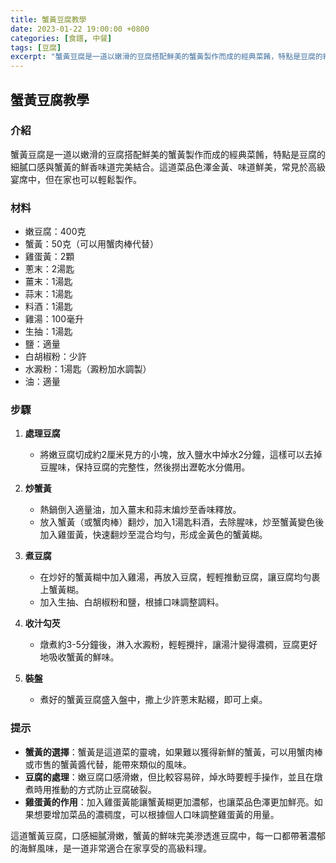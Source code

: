 ```yaml
---
title: 蟹黃豆腐教學
date: 2023-01-22 19:00:00 +0800
categories: [食譜, 中餐]
tags: [豆腐] 
excerpt: "蟹黃豆腐是一道以嫩滑的豆腐搭配鮮美的蟹黃製作而成的經典菜餚，特點是豆腐的細膩口感與蟹黃的鮮香味道完美結合。這道菜品色澤金黃、味道鮮美，常見於高級宴席中，但在家也可以輕鬆製作"
---
```


## 蟹黃豆腐教學

### 介紹
蟹黃豆腐是一道以嫩滑的豆腐搭配鮮美的蟹黃製作而成的經典菜餚，特點是豆腐的細膩口感與蟹黃的鮮香味道完美結合。這道菜品色澤金黃、味道鮮美，常見於高級宴席中，但在家也可以輕鬆製作。

### 材料
- 嫩豆腐：400克
- 蟹黃：50克（可以用蟹肉棒代替）
- 雞蛋黃：2顆
- 蔥末：2湯匙
- 薑末：1湯匙
- 蒜末：1湯匙
- 料酒：1湯匙
- 雞湯：100毫升
- 生抽：1湯匙
- 鹽：適量
- 白胡椒粉：少許
- 水澱粉：1湯匙（澱粉加水調製）
- 油：適量

### 步驟

1. **處理豆腐**
   - 將嫩豆腐切成約2厘米見方的小塊，放入鹽水中焯水2分鐘，這樣可以去掉豆腥味，保持豆腐的完整性，然後撈出瀝乾水分備用。

2. **炒蟹黃**
   - 熱鍋倒入適量油，加入薑末和蒜末煸炒至香味釋放。
   - 放入蟹黃（或蟹肉棒）翻炒，加入1湯匙料酒，去除腥味，炒至蟹黃變色後加入雞蛋黃，快速翻炒至混合均勻，形成金黃色的蟹黃糊。

3. **煮豆腐**
   - 在炒好的蟹黃糊中加入雞湯，再放入豆腐，輕輕推動豆腐，讓豆腐均勻裹上蟹黃糊。
   - 加入生抽、白胡椒粉和鹽，根據口味調整調料。

4. **收汁勾芡**
   - 燉煮約3-5分鐘後，淋入水澱粉，輕輕攪拌，讓湯汁變得濃稠，豆腐更好地吸收蟹黃的鮮味。

5. **裝盤**
   - 煮好的蟹黃豆腐盛入盤中，撒上少許蔥末點綴，即可上桌。

### 提示
- **蟹黃的選擇**：蟹黃是這道菜的靈魂，如果難以獲得新鮮的蟹黃，可以用蟹肉棒或市售的蟹黃醬代替，能帶來類似的風味。
- **豆腐的處理**：嫩豆腐口感滑嫩，但比較容易碎，焯水時要輕手操作，並且在燉煮時用推動的方式防止豆腐破裂。
- **雞蛋黃的作用**：加入雞蛋黃能讓蟹黃糊更加濃郁，也讓菜品色澤更加鮮亮。如果想要增加菜品的濃稠度，可以根據個人口味調整雞蛋黃的用量。

這道蟹黃豆腐，口感細膩滑嫩，蟹黃的鮮味完美滲透進豆腐中，每一口都帶著濃郁的海鮮風味，是一道非常適合在家享受的高級料理。
